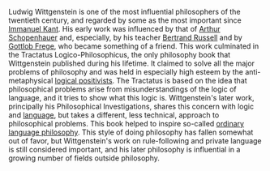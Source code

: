 Ludwig Wittgenstein is one of the most influential philosophers of the twentieth century, and regarded by some as the most important since [Immanuel Kant](http://www.iep.utm.edu/kantmeta/). His early work was influenced by that of [Arthur Schopenhauer](http://www.iep.utm.edu/schopenh/) and, especially, by his teacher [Bertrand Russell](http://www.iep.utm.edu/russ-met/) and by [Gottlob Frege](http://www.iep.utm.edu/frege/), who became something of a friend. This work culminated in the Tractatus Logico-Philosophicus, the only philosophy book that Wittgenstein published during his lifetime. It claimed to solve all the major problems of philosophy and was held in especially high esteem by the anti-metaphysical [logical positivists](http://www.iep.utm.edu/viennacr/). The Tractatus is based on the idea that philosophical problems arise from misunderstandings of the logic of language, and it tries to show what this logic is. Wittgenstein's later work, principally his Philosophical Investigations, shares this concern with logic and [language](http://www.iep.utm.edu/knowlang/), but takes a different, less technical, approach to philosophical problems. This book helped to inspire so-called [ordinary language philosophy](http://www.iep.utm.edu/lang-phi/). This style of doing philosophy has fallen somewhat out of favor, but Wittgenstein's work on rule-following and private language is still considered important, and his later philosophy is influential in a growing number of fields outside philosophy.